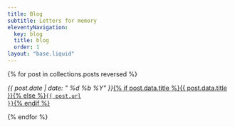 ```yaml
---
title: Blog
subtitle: Letters for memory
eleventyNavigation:
  key: blog
  title: blog
  order: 1
layout: "base.liquid"
---
```


{% for post in collections.posts reversed %}<p>
<i class="ppr">{{ post.date | date: " %d %b %Y"  }}</i><a href="{{ post.url }}">{% if post.data.title %}{{ post.data.title }}{% else %}<code>{{ post.url }}</code>{% endif %}</a></p>
{% endfor %}

